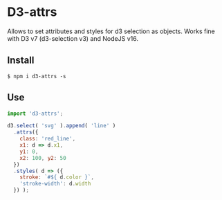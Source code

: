 # D3-attrs

Allows to set attributes and styles for d3 selection as objects.
Works fine with D3 v7 (d3-selection v3) and NodeJS v16.

## Install

`$ npm i d3-attrs -s`

## Use

```js
import 'd3-attrs';

d3.select( 'svg' ).append( 'line' )
  .attrs({
    class: 'red_line',
    x1: d => d.x1,
    y1: 0,
    x2: 100, y2: 50
  })
  .styles( d => ({
    stroke: `#${ d.color }`,
    'stroke-width': d.width
  }) );
```
